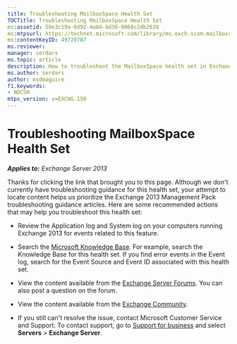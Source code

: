```yaml
---
title: Troubleshooting MailboxSpace Health Set
TOCTitle: Troubleshooting MailboxSpace Health Set
ms:assetid: 59e3c19a-0d92-4a04-bd38-0060c2db2639
ms:mtpsurl: https://technet.microsoft.com/library/ms.exch.scom.mailboxstorage(v=EXCHG.150)
ms:contentKeyID: 49720787
ms.reviewer:
manager: serdars
ms.topic: article
description: How to troubleshoot the MailboxSpace health set in Exchange 2013
ms.author: serdars
author: msdmaguire
f1.keywords:
- NOCSH
mtps_version: v=EXCHG.150
---
```


# Troubleshooting MailboxSpace Health Set

_**Applies to:** Exchange Server 2013_

Thanks for clicking the link that brought you to this page. Although we don't currently have troubleshooting guidance for this health set, your attempt to locate content helps us prioritize the Exchange 2013 Management Pack troubleshooting guidance articles. Here are some recommended actions that may help you troubleshoot this health set:

- Review the Application log and System log on your computers running Exchange 2013 for events related to this feature.

- Search the [Microsoft Knowledge Base](https://support.microsoft.com/). For example, search the Knowledge Base for this health set. If you find error events in the Event log, search for the Event Source and Event ID associated with this health set.

- View the content available from the [Exchange Server Forums](https://social.technet.microsoft.com/forums/office/home?category=exchangeserver). You can also post a question on the forum.

- View the content available from the [Exchange Community](https://techcommunity.microsoft.com/t5/exchange/ct-p/Exchange).

- If you still can't resolve the issue, contact Microsoft Customer Service and Support. To contact support, go to [Support for business](https://support.microsoft.com/supportforbusiness/productselection) and select **Servers** \> **Exchange Server**.
